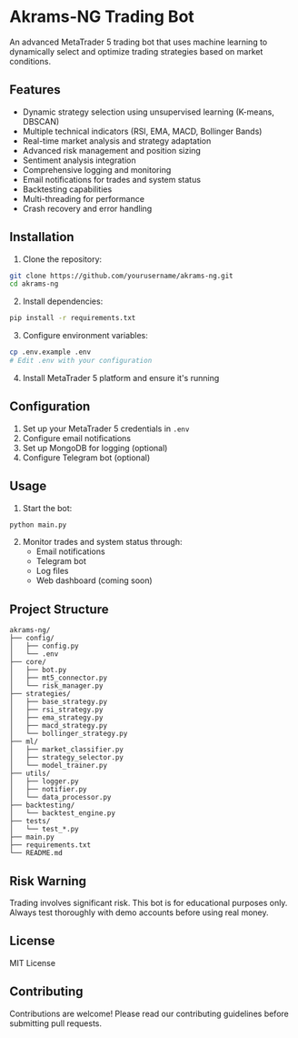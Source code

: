 # Akrams-NG Trading Bot

An advanced MetaTrader 5 trading bot that uses machine learning to dynamically select and optimize trading strategies based on market conditions.

## Features

- Dynamic strategy selection using unsupervised learning (K-means, DBSCAN)
- Multiple technical indicators (RSI, EMA, MACD, Bollinger Bands)
- Real-time market analysis and strategy adaptation
- Advanced risk management and position sizing
- Sentiment analysis integration
- Comprehensive logging and monitoring
- Email notifications for trades and system status
- Backtesting capabilities
- Multi-threading for performance
- Crash recovery and error handling

## Installation

1. Clone the repository:
```bash
git clone https://github.com/yourusername/akrams-ng.git
cd akrams-ng
```

2. Install dependencies:
```bash
pip install -r requirements.txt
```

3. Configure environment variables:
```bash
cp .env.example .env
# Edit .env with your configuration
```

4. Install MetaTrader 5 platform and ensure it's running

## Configuration

1. Set up your MetaTrader 5 credentials in `.env`
2. Configure email notifications
3. Set up MongoDB for logging (optional)
4. Configure Telegram bot (optional)

## Usage

1. Start the bot:
```bash
python main.py
```

2. Monitor trades and system status through:
   - Email notifications
   - Telegram bot
   - Log files
   - Web dashboard (coming soon)

## Project Structure

```
akrams-ng/
├── config/
│   ├── config.py
│   └── .env
├── core/
│   ├── bot.py
│   ├── mt5_connector.py
│   └── risk_manager.py
├── strategies/
│   ├── base_strategy.py
│   ├── rsi_strategy.py
│   ├── ema_strategy.py
│   ├── macd_strategy.py
│   └── bollinger_strategy.py
├── ml/
│   ├── market_classifier.py
│   ├── strategy_selector.py
│   └── model_trainer.py
├── utils/
│   ├── logger.py
│   ├── notifier.py
│   └── data_processor.py
├── backtesting/
│   └── backtest_engine.py
├── tests/
│   └── test_*.py
├── main.py
├── requirements.txt
└── README.md
```

## Risk Warning

Trading involves significant risk. This bot is for educational purposes only. Always test thoroughly with demo accounts before using real money.

## License

MIT License

## Contributing

Contributions are welcome! Please read our contributing guidelines before submitting pull requests. 